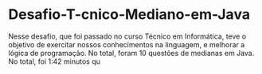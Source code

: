 # Desafio-T-cnico-Mediano-em-Java
Nesse desafio, que foi passado no curso Técnico em Informática, teve o objetivo de exercitar nossos conhecimentos na linguagem, e melhorar a lógica de programação. No total, foram 10 questões de medianas em Java.  No total, foi 1:42 minutos qu
